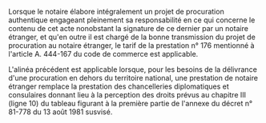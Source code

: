 Lorsque le notaire élabore intégralement un projet de procuration authentique engageant pleinement sa responsabilité en ce qui concerne le contenu de cet acte nonobstant la signature de ce dernier par un notaire étranger, et qu'en outre il est chargé de la bonne transmission du projet de procuration au notaire étranger, le tarif de la prestation n° 176 mentionné à l'article A. 444-167 du code de commerce est applicable.


L'alinéa précédent est applicable lorsque, pour les besoins de la délivrance d'une procuration en dehors du territoire national, une prestation de notaire étranger remplace la prestation des chancelleries diplomatiques et consulaires donnant lieu à la perception des droits prévus au chapitre III (ligne 10) du tableau figurant à la première partie de l'annexe du décret n° 81-778 du 13 août 1981 susvisé.

